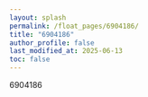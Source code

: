 ```yaml
---
layout: splash
permalink: /float_pages/6904186/
title: "6904186"
author_profile: false
last_modified_at: 2025-06-13
toc: false
---
```

 
6904186

